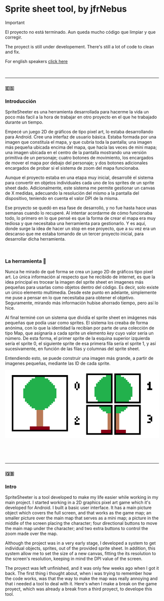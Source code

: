 # Sprite sheet tool, by jfrNebus
 
> [!IMPORTANT]
> El proyecto no está terminado. Aun queda mucho código que limpiar y que corregir.
> 
> The proyect is still under developement. There's still a lot of code to clean and fix.
>
> For english speakers [click here](#intro)

<br>

<hr> 

### 🇪🇸

### Introducción

SpriteSheeter es una herramienta desarrollada para hacerme la vida un poco más facil a la hora de trabajar en otro
proyecto en el que he trabajado durante un tiempo. 

Empecé un juego 2D de gráficos de tipo pixel art, lo estaba desarrollando para Android. Cree una interfaz de usuario
básica. Estaba formada por una imagen que constituía el mapa, y que cubría toda la pantalla; una imagen más 
pequeña ubicada encima del mapa, que hacía las veces de mini mapa; una imagen ubicada en el centro de la pantalla 
mostrando una versión primitiva de un personaje; cuatro botones de movimiento, los encargados de mover el 
mapa por debajo del personaje; y dos botones adicionales encargados de probar si el sistema de zoom del mapa funcionaba.

Aunque el proyecto estaba en una etapa muy inicial, desarrollé el sistema para convertir en objetos individuales cada 
uno de los sprites de un sprite sheet dado. Adicionalmente, este sistema me permite gestionar un canvas de X medidas,
adecuando la resolución del mismo a la pantalla del dispositivo, teniendo en cuenta el valor DPI de la misma.

Ese proyecto se quedó en esa fase de desarrolló, y no fue hasta hace unas semanas cuando lo recuperé. Al intentar 
acordarme de cómo funcionaba todo, lo primero en lo que pensé es que la forma de crear el mapa era muy tediosa y que
necesitaba una herramienta para gestionarlo. Y es aquí, donde surge la idea de hacer un stop en ese proyecto, que a
su vez era un descanso que me estaba tomando de un tercer proyecto inicial, para desarrollar dicha herramienta.


<br>

### La herramienta 🧰

Nunca he mirado de qué forma se crea un juego 2D de gráficos tipo pixel art. Lo única información al respecto que he 
recibido de internet, es que la idea principal es trocear la imagen del sprite sheet en imagenes más pequeñas para 
usarlas como objetos dentro del código. Es decir, solo existe un único elemento multimedia. Desde este punto en adelante, 
simplemente me puse a pensar en lo que necesitaba para obtener el objetivo. Seguramente, mirando más información hubise 
ahorrado tiempo, pero así lo hice. 

Al final terminé con un sistema que dividía el sprite sheet en imágenes más pequeñas que podía usar como sprites. El 
sistema los creaba de forma anónima, con lo que la identidad la recibían por parte de una colección de tipo Map, que
asignaría a cada sprite un elemento _key_ cuyo valor sería un número. De esta forma, el primer sprite de la esquina
superior izquierda sería el sprite 0, el siguiente sprite de esa primera fila sería el sprite 1, y así sucesivamente, 
en función de las filas y columnas del sprite sheet.

Entendiendo esto, se puede construir una imagen más grande, a partir de imagenes pequeñas, mediante las ID de cada
sprite.

![My Image](docs/SpriteSheet_to_sprite.png)

<br>
<br>
<br>

<hr> 

### 🇬🇧

### Intro

SpriteSheeter is a tool developed to make my life easier while working in my main project. I started working in a 2D 
graphics pixel art game which it's developed for Android. I built a basic user interface. It has a main picture object
which covers the full screen, and that works as the game map; an smaller picture over the main map that serves as a
mini map; a picture in the middle of the screen placing the character; four directional buttons to move the main map
under the character; and two extra buttons to control the zoom made over the map.

Although the project was in a very early stage, I developed a system to get individual objects, sprites, out of the
provided sprite sheet. In addition, this system allow me to set the size of a new canvas, fitting the its resolution
to the screen's resolution, keeping in mind the DPI value of the screen.

The proyect was left unfinished, and it was only few weeks ago when I got it back. The first thing i thought about,
when i was trying to remember how the code works, was that the way to make the map was really annoying and that i
needed a tool to deal with it. Here's when I make a break on the game proyect, which was already a break from a third 
proyect, to develope this tool.




